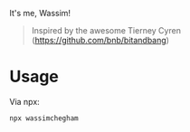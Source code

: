 It's me, Wassim!

> Inspired by the awesome Tierney Cyren (https://github.com/bnb/bitandbang)

# Usage
Via npx:
```
npx wassimchegham
```

